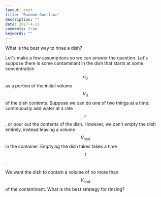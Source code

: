 ```yaml
---
layout: post
title: "Random Question"
description: ""
date: 2017-4-21
comments: true
keywords: ""
---
```


What is the best way to rinse a dish?

Let's make a few assumptions so we can answer the question.
Let's suppose there is some contaminant in the dish that starts at some
concentration $$c_0$$ as a portion of the initial volume $$V_0$$
of the dish contents.
Suppose we can do one of two things at a time: continuously add water at a rate $$r$$,
or pour out the contents of the dish. However, we can't empty the dish entirely,
instead leaving a volume $$V_\min$$ in the container. Emptying the dish takes takes a
time $$t$$.

We want the dish to contain a volume of no more than $$V_\text{end}$$ of the
contaminant. What is the best strategy for rinsing?
